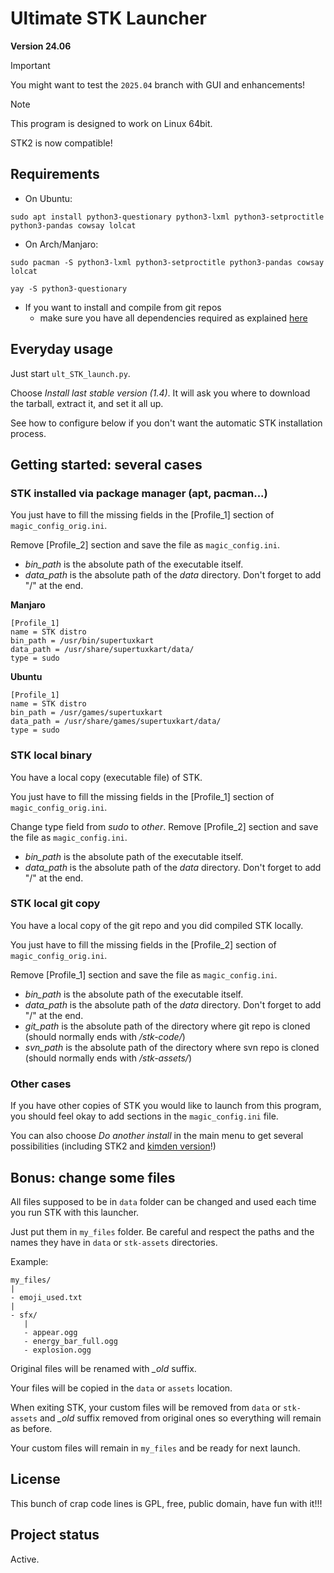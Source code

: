 # Ultimate STK Launcher

**Version 24.06**

> [!IMPORTANT]
> You might want to test the `2025.04` branch with GUI and enhancements!

> [!NOTE] 
> This program is designed to work on Linux 64bit.
>
> STK2 is now compatible!

## Requirements

- On Ubuntu:
```
sudo apt install python3-questionary python3-lxml python3-setproctitle python3-pandas cowsay lolcat
```

- On Arch/Manjaro:
```
sudo pacman -S python3-lxml python3-setproctitle python3-pandas cowsay lolcat
```
```
yay -S python3-questionary
```

- If you want to install and compile from git repos
   - make sure you have all dependencies required as explained [here](https://github.com/supertuxkart/stk-code/blob/master/INSTALL.md)

## Everyday usage

Just start `ult_STK_launch.py`.

Choose *Install last stable version (1.4)*. It will ask you where to download the tarball, extract it, and set it all up.

See how to configure below if you don't want the automatic STK installation process.


## Getting started: several cases

### STK installed via package manager (apt, pacman...)

You just have to fill the missing fields in the \[Profile_1\] section of `magic_config_orig.ini`.

Remove \[Profile_2\] section and save the file as `magic_config.ini`.

- *bin_path* is the absolute path of the executable itself.
- *data_path* is the absolute path of the *data* directory. Don't forget to add "/" at the end.

**Manjaro**
```
[Profile_1]
name = STK distro
bin_path = /usr/bin/supertuxkart
data_path = /usr/share/supertuxkart/data/
type = sudo
```

**Ubuntu**
```
[Profile_1]
name = STK distro
bin_path = /usr/games/supertuxkart
data_path = /usr/share/games/supertuxkart/data/
type = sudo
```

### STK local binary

You have a local copy (executable file) of STK.

You just have to fill the missing fields in the \[Profile_1\] section of `magic_config_orig.ini`.

Change type field from *sudo* to *other*. Remove \[Profile_2\] section and save the file as `magic_config.ini`.

- *bin_path* is the absolute path of the executable itself.
- *data_path* is the absolute path of the *data* directory. Don't forget to add "/" at the end.


### STK local git copy

You have a local copy of the git repo and you did compiled STK locally.

You just have to fill the missing fields in the \[Profile_2\] section of `magic_config_orig.ini`.

Remove \[Profile_1\] section and save the file as `magic_config.ini`.


- *bin_path* is the absolute path of the executable itself.
- *data_path* is the absolute path of the *data* directory. Don't forget to add "/" at the end.
- *git_path* is the absolute path of the directory where git repo is cloned (should normally ends with */stk-code/*)
- *svn_path* is the absolute path of the directory where svn repo is cloned (should normally ends with */stk-assets/*)


### Other cases

If you have other copies of STK you would like to launch from this program, you should feel okay to add sections in the `magic_config.ini` file.

You can also choose *Do another install* in the main menu to get several possibilities (including STK2 and [kimden version](https://github.com/kimden/stk-code)!)


## Bonus: change some files

All files supposed to be in `data` folder can be changed and used each time you run STK with this launcher.

Just put them in `my_files` folder. Be careful and respect the paths and the names they have in `data` or `stk-assets` directories.

Example:

```
my_files/
|
- emoji_used.txt
|
- sfx/
   |
   - appear.ogg
   - energy_bar_full.ogg
   - explosion.ogg
```

Original files will be renamed with *_old* suffix.

Your files will be copied in the `data` or `assets` location.

When exiting STK, your custom files will be removed from `data` or `stk-assets` and *_old* suffix removed from original ones so everything will remain as before.

Your custom files will remain in `my_files` and be ready for next launch.

## License
This bunch of crap code lines is GPL, free, public domain, have fun with it!!!

## Project status
Active.

